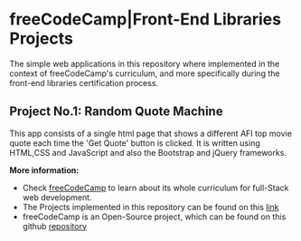 # freeCodeCamp|Front-End Libraries Projects
The simple web applications in this repository where implemented in the context of freeCodeCamp's curriculum, and more specifically during the front-end libraries certification process.


## Project No.1: Random Quote Machine
This app consists of a single html page that shows a different AFI top movie quote each time the 'Get Quote' button is clicked. It is written using HTML,CSS and JavaScript and also the Bootstrap and jQuery frameworks.

**More information:**
* Check [freeCodeCamp](https://www.freecodecamp.org) to learn about its whole curriculum for full-Stack web development.
* The Projects implemented in this repository can be found on this [link](https://learn.freecodecamp.org/front-end-libraries/front-end-libraries-projects)
* freeCodeCamp is an Open-Source project, which can be found on this github [repository](https://github.com/freeCodeCamp/freeCodeCamp)
